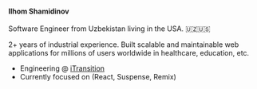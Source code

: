 #### Ilhom Shamidinov 

Software Engineer from Uzbekistan living in the USA. 🇺🇿🇺🇸 <br/>

2+ years of industrial experience. Built scalable and maintainable web applications for millions of users worldwide in healthcare, education, etc.

- Engineering @ [iTransition](https://www.itransition.com/)
- Currently focused on (React, Suspense, Remix)
